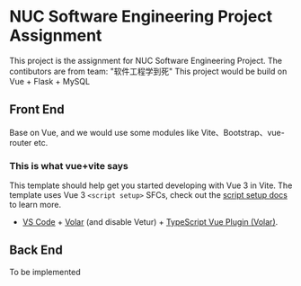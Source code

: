 # NUC Software Engineering Project Assignment

This project is the assignment for NUC Software Engineering Project. The contibutors are from team: "软件工程学到死"
This project would be build on Vue + Flask + MySQL

## Front End

Base on Vue, and we would use some modules like Vite、Bootstrap、vue-router etc.


### This is what vue+vite says

This template should help get you started developing with Vue 3 in Vite. The template uses Vue 3 `<script setup>` SFCs, check out the [script setup docs](https://v3.vuejs.org/api/sfc-script-setup.html#sfc-script-setup) to learn more.

- [VS Code](https://code.visualstudio.com/) + [Volar](https://marketplace.visualstudio.com/items?itemName=Vue.volar) (and disable Vetur) + [TypeScript Vue Plugin (Volar)](https://marketplace.visualstudio.com/items?itemName=Vue.vscode-typescript-vue-plugin).

## Back End

To be implemented
